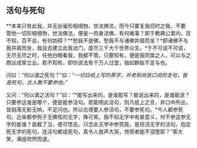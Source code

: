 ## 活句与死句

**本来只有此我，并无丝毫形相境物，世法佛法，而今只要复我旧时之我，不要管他一切形相境物，世法佛法，便是一肉身活佛，有何难事？即于教典公案内，百不知，百不会，有何妨碍？**愁我不是佛，愁我不与诸佛并肩而坐？*即诸佛不与我并肩而坐，我自去建立此我法门，度尽三千大千世界众生。*于不可说不可说，无尽无尽之时，任他白眼看我，我都不管。只要知有，便是我同类之人，可以与之商议成家立业。若不知有，即你说法有千万人过堂，独如群蚁不足与也。

问曰：“何以谓之死句？”曰：“*一切白纸上写的黑字，并老和尚张口说的言句，皆是死句，古人教不要参他。”*

又问：“何以谓之活句？”曰：“*能写出来的，是谁能写？能说出来的，是谁能说？只要参这谁是哪个，便是能参活句。若能明此活句，则凡纸上之言，并口中所出，皆销落无影无响，不足问也。所以古德要人参活句，不要参死句。*今人都参死句，近来都参狗子无佛性的无字，殊可笑。我不知无字中有甚意义，何不参这参无字的是谁？直截了当，便可悟去。只念此无字中参究竟，是将活无字的活句，抱定死无字的死句，连活句都成死句，真令人放声大哭，傍观者能不泪堕耶？”客大笑，满座欣然而退。
